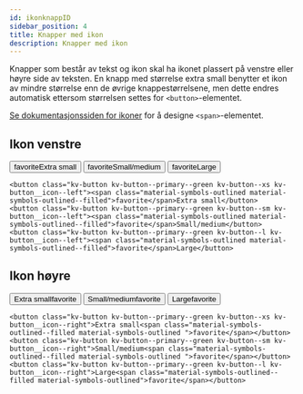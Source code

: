 ```yaml
---
id: ikonknappID
sidebar_position: 4
title: Knapper med ikon
description: Knapper med ikon
---
```


Knapper som består av tekst og ikon skal ha ikonet plassert på venstre eller høyre side av teksten.
En knapp med størrelse extra small benytter et ikon av mindre størrelse enn de øvrige knappestørrelsene, men dette endres automatisk ettersom størrelsen settes for <code><button\></code>-elementet.


[Se dokumentasjonssiden for ikoner](../../designTokens/icons.md) for å designe <code><span\></code>-elementet.

## Ikon venstre

<div class="buttons--section"> 
<button class="kv-button kv-button--primary--green kv-button--xs kv-button__icon--left"><span class="material-symbols-outlined material-symbols-outlined--filled">favorite</span>Extra small</button>
<button class="kv-button kv-button--primary--green kv-button--sm kv-button__icon--left"><span class="material-symbols-outlined material-symbols-outlined--filled">favorite</span>Small/medium</button>
<button class="kv-button kv-button--primary--green kv-button--l kv-button__icon--left"><span class="material-symbols-outlined material-symbols-outlined--filled">favorite</span>Large</button>
</div>

```markup 
<button class="kv-button kv-button--primary--green kv-button--xs kv-button__icon--left"><span class="material-symbols-outlined material-symbols-outlined--filled">favorite</span>Extra small</button>
<button class="kv-button kv-button--primary--green kv-button--sm kv-button__icon--left"><span class="material-symbols-outlined material-symbols-outlined--filled">favorite</span>Small/medium</button>
<button class="kv-button kv-button--primary--green kv-button--l kv-button__icon--left"><span class="material-symbols-outlined material-symbols-outlined--filled">favorite</span>Large</button>
```


## Ikon høyre

<div class="buttons--section"> 
<button class="kv-button kv-button--primary--green kv-button--xs kv-button__icon--right">Extra small<span class="material-symbols-outlined--filled material-symbols-outlined ">favorite</span></button>
<button class="kv-button kv-button--primary--green kv-button--sm kv-button__icon--right">Small/medium<span class="material-symbols-outlined--filled material-symbols-outlined ">favorite</span></button>
<button class="kv-button kv-button--primary--green kv-button--l kv-button__icon--right">Large<span class="material-symbols-outlined--filled material-symbols-outlined">favorite</span></button>
</div>

```markup 
<button class="kv-button kv-button--primary--green kv-button--xs kv-button__icon--right">Extra small<span class="material-symbols-outlined--filled material-symbols-outlined ">favorite</span></button>
<button class="kv-button kv-button--primary--green kv-button--sm kv-button__icon--right">Small/medium<span class="material-symbols-outlined--filled material-symbols-outlined ">favorite</span></button>
<button class="kv-button kv-button--primary--green kv-button--l kv-button__icon--right">Large<span class="material-symbols-outlined--filled material-symbols-outlined">favorite</span></button>
```

